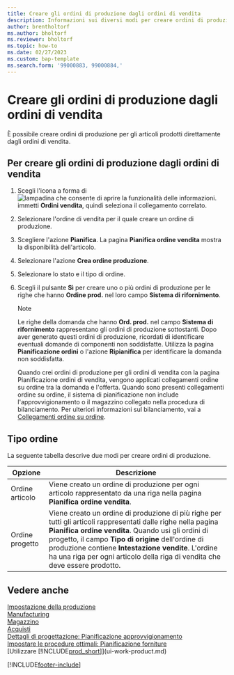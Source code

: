 ```yaml
---
title: Creare gli ordini di produzione dagli ordini di vendita
description: Informazioni sui diversi modi per creare ordini di produzione per gli articoli prodotti direttamente dagli ordini di vendita.
author: brentholtorf
ms.author: bholtorf
ms.reviewer: bholtorf
ms.topic: how-to
ms.date: 02/27/2023
ms.custom: bap-template
ms.search.form: '99000883, 99000884,'
---
```

# <a name="create-production-orders-from-sales-orders"></a>Creare gli ordini di produzione dagli ordini di vendita

È possibile creare ordini di produzione per gli articoli prodotti direttamente dagli ordini di vendita.  

## <a name="to-create-a-production-order-from-a-sales-order"></a>Per creare gli ordini di produzione dagli ordini di vendita

1. Scegli l'icona a forma di ![lampadina che consente di aprire la funzionalità delle informazioni.](media/ui-search/search_small.png "Dimmi cosa vuoi fare") immetti **Ordini vendita**, quindi seleziona il collegamento correlato.  
2. Selezionare l'ordine di vendita per il quale creare un ordine di produzione.  
3. Scegliere l'azione **Pianifica**. La pagina **Pianifica ordine vendita** mostra la disponibilità dell'articolo.  
4. Selezionare l'azione **Crea ordine produzione**.  
5. Selezionare lo stato e il tipo di ordine.  
6. Scegli il pulsante **Sì** per creare uno o più ordini di produzione per le righe che hanno **Ordine prod.** nel loro campo **Sistema di rifornimento**.

    > [!NOTE]  
    > Le righe della domanda che hanno **Ord. prod.** nel campo **Sistema di rifornimento** rappresentano gli ordini di produzione sottostanti. Dopo aver generato questi ordini di produzione, ricordati di identificare eventuali domande di componenti non soddisfatte. Utilizza la pagina **Pianificazione ordini** o l'azione **Ripianifica** per identificare la domanda non soddisfatta.
    >
    > Quando crei ordini di produzione per gli ordini di vendita con la pagina Pianificazione ordini di vendita, vengono applicati collegamenti ordine su ordine tra la domanda e l'offerta. Quando sono presenti collegamenti ordine su ordine, il sistema di pianificazione non include l'approvvigionamento o il magazzino collegato nella procedura di bilanciamento. Per ulteriori informazioni sul bilanciamento, vai a [Collegamenti ordine su ordine](design-details-central-concepts-of-the-planning-system.md#order-to-order-links).

## <a name="order-type"></a>Tipo ordine

La seguente tabella descrive due modi per creare ordini di produzione.

|Opzione|Descrizione|
|------|-----------|
|Ordine articolo|Viene creato un ordine di produzione per ogni articolo rappresentato da una riga nella pagina **Pianifica ordine vendita**.|
|Ordine progetto|Viene creato un ordine di produzione di più righe per tutti gli articoli rappresentati dalle righe nella pagina **Pianifica ordine vendita**. Quando usi gli ordini di progetto, il campo **Tipo di origine** dell'ordine di produzione contiene **Intestazione vendite**. L'ordine ha una riga per ogni articolo della riga di vendita che deve essere prodotto.|

## <a name="see-also"></a>Vedere anche

[Impostazione della produzione](production-configure-production-processes.md)  
[Manufacturing](production-manage-manufacturing.md)  
[Magazzino](inventory-manage-inventory.md)  
[Acquisti](purchasing-manage-purchasing.md)  
[Dettagli di progettazione: Pianificazione approvvigionamento](design-details-supply-planning.md)  
[Impostare le procedure ottimali: Pianificazione forniture](setup-best-practices-supply-planning.md)  
[Utilizzare [!INCLUDE[prod_short](includes/prod_short.md)]](ui-work-product.md)


[!INCLUDE[footer-include](includes/footer-banner.md)]
